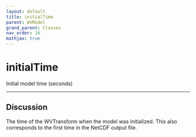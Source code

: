```yaml
---
layout: default
title: initialTime
parent: WVModel
grand_parent: Classes
nav_order: 16
mathjax: true
---
```


#  initialTime

Initial model time (seconds)


---

## Discussion
The time of the WVTransform when the model was
  initialized. This also corresponds to the first time in the
  NetCDF output file.
